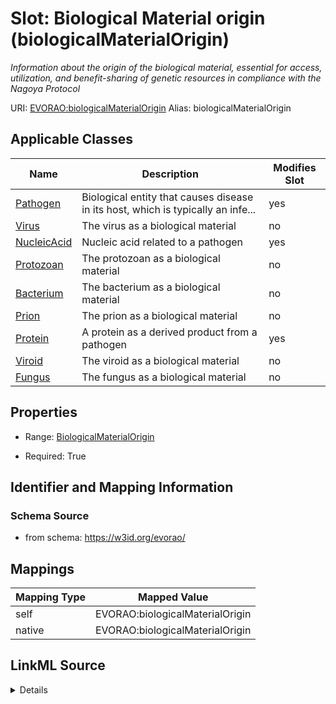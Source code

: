 

# Slot: Biological Material origin (biologicalMaterialOrigin) 


_Information about the origin of the biological material, essential for access, utilization, and benefit-sharing of genetic resources in compliance with the Nagoya Protocol_





URI: [EVORAO:biologicalMaterialOrigin](https://w3id.org/evorao/biologicalMaterialOrigin)
Alias: biologicalMaterialOrigin

<!-- no inheritance hierarchy -->





## Applicable Classes

| Name | Description | Modifies Slot |
| --- | --- | --- |
| [Pathogen](Pathogen.md) | Biological entity that causes disease in its host, which is typically an infe... |  yes  |
| [Virus](Virus.md) | The virus as a biological material |  no  |
| [NucleicAcid](NucleicAcid.md) | Nucleic acid related to a pathogen |  yes  |
| [Protozoan](Protozoan.md) | The protozoan as a biological material |  no  |
| [Bacterium](Bacterium.md) | The bacterium as a biological material |  no  |
| [Prion](Prion.md) | The prion as a biological material |  no  |
| [Protein](Protein.md) | A protein as a derived product from a pathogen |  yes  |
| [Viroid](Viroid.md) | The viroid as a biological material |  no  |
| [Fungus](Fungus.md) | The fungus as a biological material |  no  |







## Properties

* Range: [BiologicalMaterialOrigin](BiologicalMaterialOrigin.md)

* Required: True





## Identifier and Mapping Information







### Schema Source


* from schema: https://w3id.org/evorao/




## Mappings

| Mapping Type | Mapped Value |
| ---  | ---  |
| self | EVORAO:biologicalMaterialOrigin |
| native | EVORAO:biologicalMaterialOrigin |




## LinkML Source

<details>
```yaml
name: biologicalMaterialOrigin
description: Information about the origin of the biological material, essential for
  access, utilization, and benefit-sharing of genetic resources in compliance with
  the Nagoya Protocol
title: Biological Material origin
from_schema: https://w3id.org/evorao/
rank: 1000
alias: biologicalMaterialOrigin
domain_of:
- Protein
- Nucleic Acid
- Pathogen
range: BiologicalMaterialOrigin
required: true
multivalued: false

```
</details>